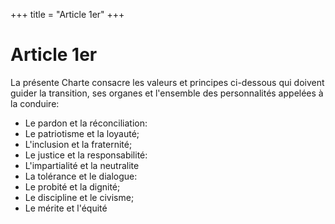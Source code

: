 +++
title = "Article 1er"
+++

# Article 1er
La présente Charte consacre les valeurs et principes ci-dessous qui doivent guider la transition, ses organes et l'ensemble des personnalités appelées à la conduire:

- Le pardon et la réconciliation:
- Le patriotisme et la loyauté;
- L'inclusion et la fraternité;
- Le justice et la responsabilité:
- L'impartialité et la neutralite
- La tolérance et le dialogue:
- Le probité et la dignité;
- Le discipline et le civisme;
- Le mérite et l'équité
